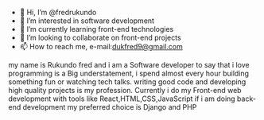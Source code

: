 - 👋 Hi, I’m @fredrukundo
- 👀 I’m interested in software development
- 🌱 I’m currently learning front-end technologies
- 💞️ I’m looking to collaborate on front-end projects
- 📫 How to reach me, e-mail:dukfred9@gmail.com

my name is Rukundo fred and i am a Software developer to say that i love programming is a Big understatement,
i spend almost every hour building something fun or watching tech talks.
writing good code and developing high quality projects is my profession.
Currently i do my Front-end web development with tools like React,HTML,CSS,JavaScript
if i am doing back-end development my preferred choice is Django and PHP
